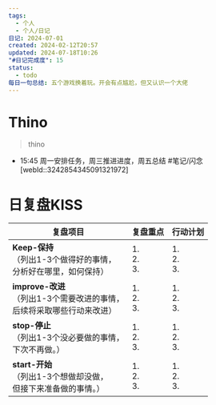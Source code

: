 ```yaml
---
tags:
  - 个人
  - 个人/日记
日记: 2024-07-01
created: 2024-02-12T20:57
updated: 2024-07-18T10:26
"#日记完成度": 15
status:
  - todo
每日一句总结: 五个游戏换着玩。开会有点尴尬，但又认识一个大佬
---
```


# Thino
> thino
- 15:45 
	周一安排任务，周三推进进度，周五总结
	#笔记/闪念 [webId::3242854345091321972]

# 日复盘KISS
| **复盘项目**                                                 | **复盘重点**              | **行动计划**              |
| ---------------------------------------------------- | ----------------- | ----------------- |
| **Keep-保持**<br>（列出1-3个做得好的事情，<br>   分析好在哪里，如何保持）     | 1.  <br>2. <br>3. | 1.  <br>2. <br>3. |
| **improve-改进**<br>（列出1-3个需要改进的事情，<br>  后续将采取哪些行动来改进） | 1.  <br>2. <br>3. | 1.  <br>2. <br>3. |
| **stop-停止**<br>（列出1-3个没必要做的事情，<br>下次不再做。）            | 1.  <br>2. <br>3. | 1.  <br>2. <br>3. |
| **start-开始**<br>（列出1-3个想做却没做，<br>但接下来准备做的事情。）        | 1.  <br>2. <br>3. | 1.  <br>2. <br>3. |





